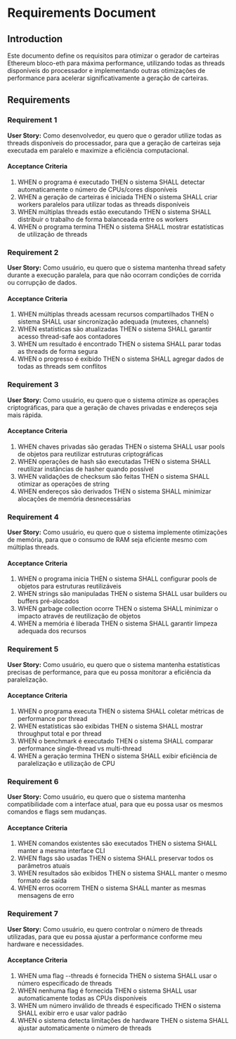 # Requirements Document

## Introduction

Este documento define os requisitos para otimizar o gerador de carteiras Ethereum bloco-eth para máxima performance, utilizando todas as threads disponíveis do processador e implementando outras otimizações de performance para acelerar significativamente a geração de carteiras.

## Requirements

### Requirement 1

**User Story:** Como desenvolvedor, eu quero que o gerador utilize todas as threads disponíveis do processador, para que a geração de carteiras seja executada em paralelo e maximize a eficiência computacional.

#### Acceptance Criteria

1. WHEN o programa é executado THEN o sistema SHALL detectar automaticamente o número de CPUs/cores disponíveis
2. WHEN a geração de carteiras é iniciada THEN o sistema SHALL criar workers paralelos para utilizar todas as threads disponíveis
3. WHEN múltiplas threads estão executando THEN o sistema SHALL distribuir o trabalho de forma balanceada entre os workers
4. WHEN o programa termina THEN o sistema SHALL mostrar estatísticas de utilização de threads

### Requirement 2

**User Story:** Como usuário, eu quero que o sistema mantenha thread safety durante a execução paralela, para que não ocorram condições de corrida ou corrupção de dados.

#### Acceptance Criteria

1. WHEN múltiplas threads acessam recursos compartilhados THEN o sistema SHALL usar sincronização adequada (mutexes, channels)
2. WHEN estatísticas são atualizadas THEN o sistema SHALL garantir acesso thread-safe aos contadores
3. WHEN um resultado é encontrado THEN o sistema SHALL parar todas as threads de forma segura
4. WHEN o progresso é exibido THEN o sistema SHALL agregar dados de todas as threads sem conflitos

### Requirement 3

**User Story:** Como usuário, eu quero que o sistema otimize as operações criptográficas, para que a geração de chaves privadas e endereços seja mais rápida.

#### Acceptance Criteria

1. WHEN chaves privadas são geradas THEN o sistema SHALL usar pools de objetos para reutilizar estruturas criptográficas
2. WHEN operações de hash são executadas THEN o sistema SHALL reutilizar instâncias de hasher quando possível
3. WHEN validações de checksum são feitas THEN o sistema SHALL otimizar as operações de string
4. WHEN endereços são derivados THEN o sistema SHALL minimizar alocações de memória desnecessárias

### Requirement 4

**User Story:** Como usuário, eu quero que o sistema implemente otimizações de memória, para que o consumo de RAM seja eficiente mesmo com múltiplas threads.

#### Acceptance Criteria

1. WHEN o programa inicia THEN o sistema SHALL configurar pools de objetos para estruturas reutilizáveis
2. WHEN strings são manipuladas THEN o sistema SHALL usar builders ou buffers pré-alocados
3. WHEN garbage collection ocorre THEN o sistema SHALL minimizar o impacto através de reutilização de objetos
4. WHEN a memória é liberada THEN o sistema SHALL garantir limpeza adequada dos recursos

### Requirement 5

**User Story:** Como usuário, eu quero que o sistema mantenha estatísticas precisas de performance, para que eu possa monitorar a eficiência da paralelização.

#### Acceptance Criteria

1. WHEN o programa executa THEN o sistema SHALL coletar métricas de performance por thread
2. WHEN estatísticas são exibidas THEN o sistema SHALL mostrar throughput total e por thread
3. WHEN o benchmark é executado THEN o sistema SHALL comparar performance single-thread vs multi-thread
4. WHEN a geração termina THEN o sistema SHALL exibir eficiência de paralelização e utilização de CPU

### Requirement 6

**User Story:** Como usuário, eu quero que o sistema mantenha compatibilidade com a interface atual, para que eu possa usar os mesmos comandos e flags sem mudanças.

#### Acceptance Criteria

1. WHEN comandos existentes são executados THEN o sistema SHALL manter a mesma interface CLI
2. WHEN flags são usadas THEN o sistema SHALL preservar todos os parâmetros atuais
3. WHEN resultados são exibidos THEN o sistema SHALL manter o mesmo formato de saída
4. WHEN erros ocorrem THEN o sistema SHALL manter as mesmas mensagens de erro

### Requirement 7

**User Story:** Como usuário, eu quero controlar o número de threads utilizadas, para que eu possa ajustar a performance conforme meu hardware e necessidades.

#### Acceptance Criteria

1. WHEN uma flag --threads é fornecida THEN o sistema SHALL usar o número especificado de threads
2. WHEN nenhuma flag é fornecida THEN o sistema SHALL usar automaticamente todas as CPUs disponíveis
3. WHEN um número inválido de threads é especificado THEN o sistema SHALL exibir erro e usar valor padrão
4. WHEN o sistema detecta limitações de hardware THEN o sistema SHALL ajustar automaticamente o número de threads